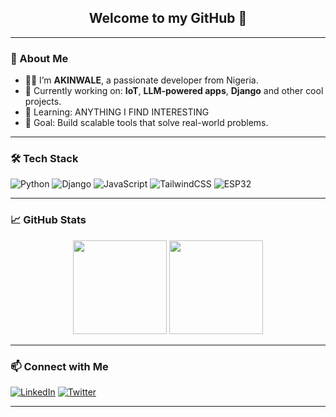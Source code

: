 

<h2 align="center">Welcome to my GitHub 👋</h2>

---

### 🧠 About Me

- 🧑‍💻 I’m **AKINWALE**, a passionate developer from Nigeria.
- 🔭 Currently working on: **IoT**, **LLM-powered apps**, **Django** and other cool projects.
- 🌱 Learning: ANYTHING I FIND INTERESTING
- 🎯 Goal: Build scalable tools that solve real-world problems.

---

### 🛠️ Tech Stack

![Python](https://img.shields.io/badge/-Python-333?style=flat&logo=python)
![Django](https://img.shields.io/badge/-Django-092E20?style=flat&logo=django)
![JavaScript](https://img.shields.io/badge/-JavaScript-333?style=flat&logo=javascript)
![TailwindCSS](https://img.shields.io/badge/-Tailwind-06B6D4?style=flat&logo=tailwind-css)
![ESP32](https://img.shields.io/badge/-ESP32-grey?style=flat&logo=esphome)

---

### 📈 GitHub Stats

<p align="center">
  <img src="https://github-readme-stats.vercel.app/api?username=Luvakin&show_icons=true&theme=radical" height="150"/>
  <img src="https://github-readme-stats.vercel.app/api/top-langs/?username=Luvakin&layout=compact&theme=radical" height="150"/>
</p>

---

### 📫 Connect with Me

[![LinkedIn](https://img.shields.io/badge/-LinkedIn-blue?style=flat&logo=linkedin)](https://www.linkedin.com/in/your-username)
[![Twitter](https://img.shields.io/badge/-@Luvakin-1DA1F2?style=flat&logo=twitter&logoColor=white)](https://x.com/Akinwal3)

---


